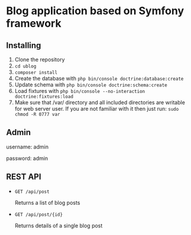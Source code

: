 Blog application based on Symfony framework
========================

## Installing

 1. Clone the repository
 2. `cd ublog`
 3. `composer install`
 4. Create the database with `php bin/console doctrine:database:create`
 5. Update schema with `php bin/console doctrine:schema:create`
 6. Load fixtures with `php bin/console --no-interaction doctrine:fixtures:load`
 7. Make sure that /var/ directory and all included directories are writable for web server user. If you are not familiar with it then just run: `sudo chmod -R 0777 var`
 
 ## Admin
 
 username: admin
 
 password: admin
 
 ## REST API
 
 * `GET /api/post`
 
   Returns a list of blog posts
 
 * `GET /api/post/{id}`
 
   Returns details of a single blog post

